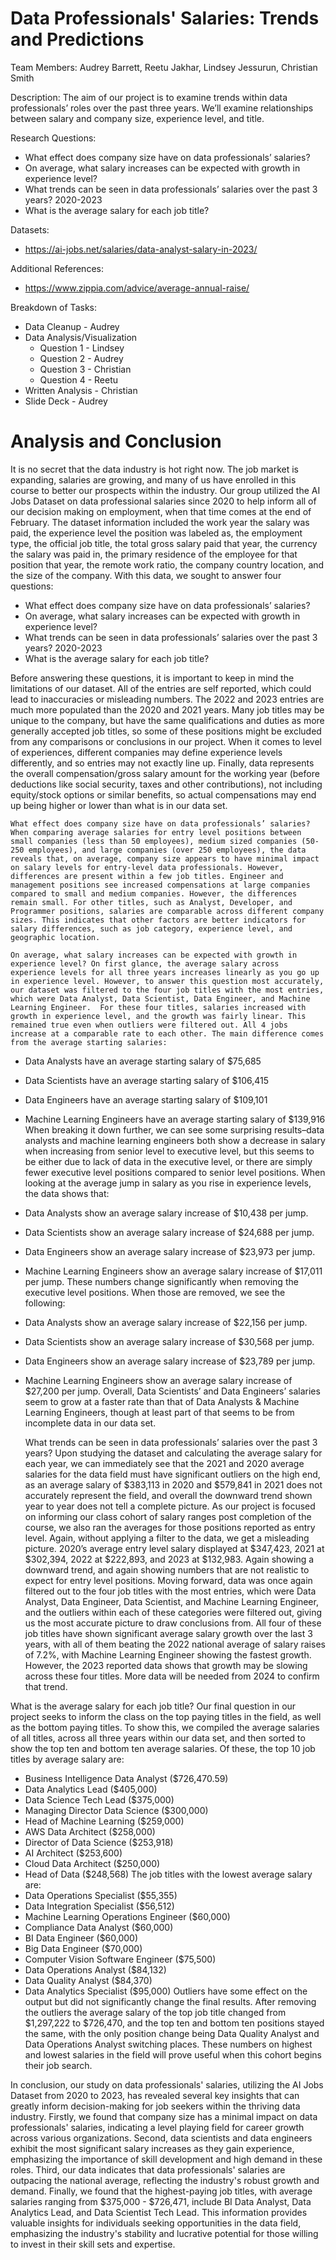 # Data Professionals' Salaries: Trends and Predictions

Team Members: Audrey Barrett, Reetu Jakhar, Lindsey Jessurun, Christian Smith

Description: The aim of our project is to examine trends within data professionals’ roles over the past three years. We’ll examine relationships between salary and company size, experience level, and title. 

Research Questions:
* What effect does company size have on data professionals’ salaries?
* On average, what salary increases can be expected with growth in experience level?
* What trends can be seen in data professionals’ salaries over the past 3 years? 2020-2023
* What is the average salary for each job title?

Datasets: 
* https://ai-jobs.net/salaries/data-analyst-salary-in-2023/

Additional References:
* https://www.zippia.com/advice/average-annual-raise/

Breakdown of Tasks:
* Data Cleanup - Audrey
* Data Analysis/Visualization
  * Question 1 - Lindsey
  * Question 2 - Audrey
  * Question 3 - Christian
  * Question 4 - Reetu
* Written Analysis - Christian
* Slide Deck - Audrey

# Analysis and Conclusion

It is no secret that the data industry is hot right now.  The job market is expanding, salaries are growing, and many of us have enrolled in this course to better our prospects within the industry. Our group utilized the AI Jobs Dataset on data professional salaries since 2020 to help inform all of our decision making on employment, when that time comes at the end of February. The dataset information included the work year the salary was paid, the experience level the position was labeled as, the employment type, the official job title, the total gross salary paid that year, the currency the salary was paid in, the primary residence of the employee for that position that year, the remote work ratio, the company country location, and the size of the company. With this data, we sought to answer four questions: 

* What effect does company size have on data professionals’ salaries?
* On average, what salary increases can be expected with growth in experience level?
* What trends can be seen in data professionals’ salaries over the past 3 years? 2020-2023
* What is the average salary for each job title?

Before answering these questions, it is important to keep in mind the limitations of our dataset. All of the entries are self reported, which could lead to inaccuracies or misleading numbers. The 2022 and 2023 entries are much more populated than the 2020 and 2021 years. Many job titles may be unique to the company, but have the same qualifications and duties as more generally accepted job titles, so some of these positions might be excluded from any comparisons or conclusions in our project.  When it comes to level of experiences, different companies may define experience levels differently, and so entries may not exactly line up. Finally, data represents the overall compensation/gross salary amount for the working year (before deductions like social security, taxes and other contributions), not including equity/stock options or similar benefits, so actual compensations may end up being higher or lower than what is in our data set.

	What effect does company size have on data professionals’ salaries? When comparing average salaries for entry level positions between small companies (less than 50 employees), medium sized companies (50-250 employees), and large companies (over 250 employees), the data reveals that, on average, company size appears to have minimal impact on salary levels for entry-level data professionals. However, differences are present within a few job titles. Engineer and management positions see increased compensations at large companies compared to small and medium companies. However, the differences remain small. For other titles, such as Analyst, Developer, and Programmer positions, salaries are comparable across different company sizes. This indicates that other factors are better indicators for salary differences, such as job category, experience level, and geographic location.

	On average, what salary increases can be expected with growth in experience level? On first glance, the average salary across experience levels for all three years increases linearly as you go up in experience level. However, to answer this question most accurately, our dataset was filtered to the four job titles with the most entries, which were Data Analyst, Data Scientist, Data Engineer, and Machine Learning Engineer.  For these four titles, salaries increased with growth in experience level, and the growth was fairly linear. This remained true even when outliers were filtered out. All 4 jobs increase at a comparable rate to each other. The main difference comes from the average starting salaries:
* Data Analysts have an average starting salary of $75,685
* Data Scientists have an average starting salary of $106,415
* Data Engineers have an average starting salary of $109,101
* Machine Learning Engineers have an average starting salary of $139,916
When breaking it down further, we can see some surprising results–data analysts and machine learning engineers both show a decrease in salary when increasing from senior level to executive level, but this seems to be either due to lack of data in the executive level, or there are simply fewer executive level positions compared to senior level positions. When looking at the average jump in salary as you rise in experience levels, the data shows that:
* Data Analysts show an average salary increase of $10,438 per jump.
* Data Scientists show an average salary increase of $24,688 per jump.
* Data Engineers show an average salary increase of $23,973 per jump.
* Machine Learning Engineers show an average salary increase of $17,011 per jump.
These numbers change significantly when removing the executive level positions. When those are removed, we see the following:
* Data Analysts show an average salary increase of $22,156 per jump.
* Data Scientists show an average salary increase of $30,568 per jump.
* Data Engineers show an average salary increase of $23,789 per jump.
* Machine Learning Engineers show an average salary increase of $27,200 per jump.
Overall, Data Scientists’ and Data Engineers’ salaries seem to grow at a faster rate than that of Data Analysts & Machine Learning Engineers, though at least part of that seems to be from incomplete data in our data set. 

	What trends can be seen in data professionals’ salaries over the past 3 years? Upon studying the dataset and calculating the average salary for each year, we can immediately see that the 2021 and 2020 average salaries for the data field must have significant outliers on the high end, as an average salary of $383,113 in 2020 and $579,841 in 2021 does not accurately represent the field, and overall the downward trend shown year to year does not tell a complete picture. As our project is focused on informing our class cohort of salary ranges post completion of the course, we also ran the averages for those positions reported as entry level. Again, without applying a filter to the data, we get a misleading picture. 2020’s average entry level salary displayed at $347,423, 2021 at $302,394, 2022 at $222,893, and 2023 at $132,983. Again showing a downward trend, and again showing numbers that are not realistic to expect for entry level positions. Moving forward, data was once again filtered out to the four job titles with the most entries, which were Data Analyst, Data Engineer, Data Scientist, and Machine Learning Engineer, and the outliers within each of these categories were filtered out, giving us the most accurate picture to draw conclusions from. All four of these job titles have shown significant average salary growth over the last 3 years, with all of them beating the 2022 national average of salary raises of 7.2%, with Machine Learning Engineer showing the fastest growth. However, the 2023 reported data shows that growth may be slowing across these four titles. More data will be needed from 2024 to confirm that trend. 

What is the average salary for each job title? Our final question in our project seeks to inform the class on the top paying titles in the field, as well as the bottom paying titles. To show this, we compiled the average salaries of all titles, across all three years within our data set, and then sorted to show the top ten and bottom ten average salaries.  Of these, the top 10 job titles by average salary are:
* Business Intelligence Data Analyst ($726,470.59)
* Data Analytics Lead ($405,000)
* Data Science Tech Lead ($375,000)
* Managing Director Data Science ($300,000)
* Head of Machine Learning ($259,000)
* AWS Data Architect ($258,000)
* Director of Data Science ($253,918)
* AI Architect ($253,600)
* Cloud Data Architect ($250,000)
* Head of Data ($248,568)
The job titles with the lowest average salary are:
* Data Operations Specialist ($55,355)
* Data Integration Specialist ($56,512)
* Machine Learning Operations Engineer ($60,000)
* Compliance Data Analyst ($60,000)
* BI Data Engineer ($60,000)
* Big Data Engineer ($70,000)
* Computer Vision Software Engineer ($75,500)
* Data Operations Analyst ($84,132)
* Data Quality Analyst ($84,370)
* Data Analytics Specialist ($95,000)
Outliers have some effect on the output but did not significantly change the final results.
After removing the outliers the average salary of the top job title changed from $1,297,222 to $726,470, and the top ten and bottom ten positions stayed the same, with the only position change being Data Quality Analyst and Data Operations Analyst switching places. These numbers on highest and lowest salaries in the field will prove useful when this cohort begins their job search.

In conclusion, our study on data professionals' salaries, utilizing the AI Jobs Dataset from 2020 to 2023, has revealed several key insights that can greatly inform decision-making for job seekers within the thriving data industry. Firstly, we found that company size has a minimal impact on data professionals' salaries, indicating a level playing field for career growth across various organizations. Second, data scientists and data engineers exhibit the most significant salary increases as they gain experience, emphasizing the importance of skill development and high demand in these roles. Third, our data indicates that data professionals' salaries are outpacing the national average, reflecting the industry's robust growth and demand. Finally, we found that the highest-paying job titles, with average salaries ranging from $375,000 - $726,471, include BI Data Analyst, Data Analytics Lead, and Data Scientist Tech Lead. This information provides valuable insights for individuals seeking opportunities in the data field, emphasizing the industry's stability and lucrative potential for those willing to invest in their skill sets and expertise.



